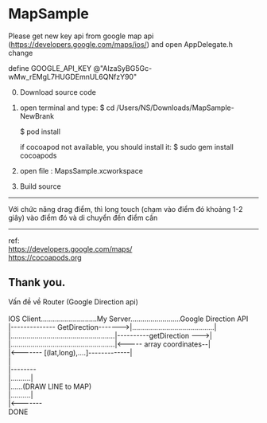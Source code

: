 # MapSample

Please get new key api from google map api (https://developers.google.com/maps/ios/) and open AppDelegate.h change <br/>

define  GOOGLE_API_KEY @"AIzaSyBG5Gc-wMw_rEMgL7HUGDEmnUL6QNfzY90"

0. Download source code

1. open terminal and type:
   $ cd /Users/NS/Downloads/MapSample-NewBrank
   
   $ pod install
   
   if cocoapod not available, you should install it: $ sudo gem install cocoapods
2. open file : MapsSample.xcworkspace 
3. Build source


----
Với chức năng drag điểm, thì long touch (chạm vào điểm đó khoảng 1-2 giây) vào điểm đó và di chuyển đến điểm cần

----
ref:<br/>
https://developers.google.com/maps/<br/>
https://cocoapods.org 

Thank you.
------
Vấn đề về Router (Google Direction api) <br/><br/>
IOS Client............................My Server.........................Google Direction API<br/>
|-------------- GetDirection------->|.........................................|<br/>
|....................................................|----------getDirection --->|<br/>
|....................................................|<----- array coordinates--|<br/>
|<------- [(lat,long),....]-------------|<br/>
|<br/>
|--------<br/>
|..........|<br/>
|......(DRAW LINE to MAP)<br/>
|..........|<br/>
|<-------<br/>
DONE
